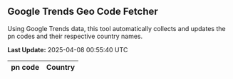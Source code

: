 
## Google Trends Geo Code Fetcher

Using Google Trends data, this tool automatically collects and updates the pn codes and their respective country names.

**Last Update:** 2025-04-08 00:55:40 UTC

| pn code | Country |
|---------|---------|
